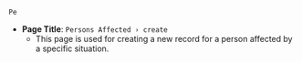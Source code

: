 




`Pe`

- **Page Title**: `Persons Affected › create`
  - This page is used for creating a new record for a person affected by a specific situation.
